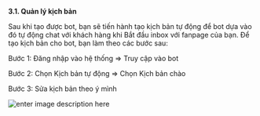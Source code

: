 **3.1. Quản lý kịch bản**

Sau khi tạo được bot, bạn sẽ tiến hành tạo kịch bản tự động để bot dựa vào đó tự động chat với khách hàng khi Bắt đầu inbox với fanpage của bạn. Để tạo kịch bản cho bot, bạn làm theo các bước sau:

Bước 1: Đăng nhập vào hệ thống => Truy cập vào bot

Bước 2: Chọn Kịch bản tự động => Chọn Kịch bản chào

Bước 3: Sửa kịch bản theo ý mình

![enter image description here](https://static8.muarecdn.com/original/muare/images/2019/11/19/5383553_13.png)